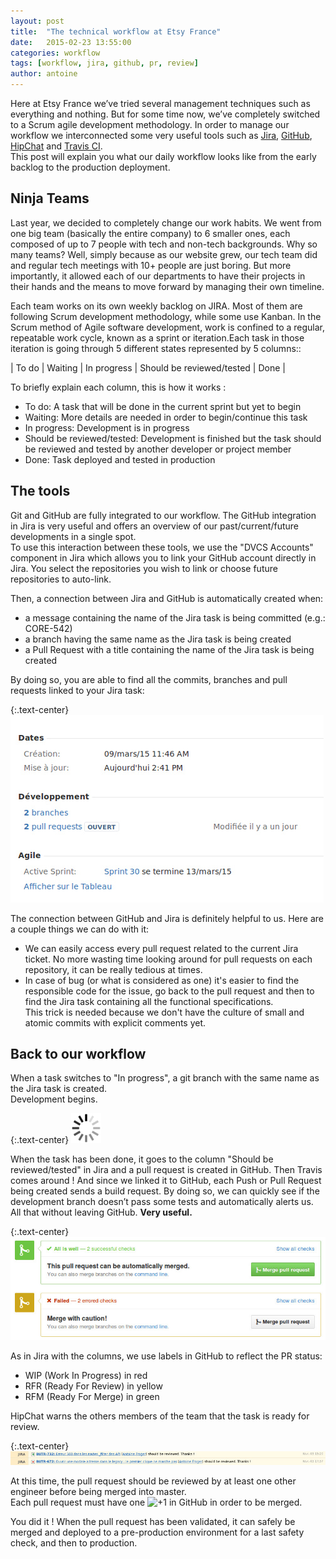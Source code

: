 ```yaml
---
layout: post
title:  "The technical workflow at Etsy France"
date:   2015-02-23 13:55:00
categories: workflow
tags: [workflow, jira, github, pr, review]
author: antoine
---
```


Here at Etsy France we’ve tried several management techniques such as everything and nothing. But for some time now, we’ve completely switched to a  Scrum agile development methodology.  In order to manage our workflow we interconnected some very useful tools such as [Jira][jira], [GitHub][github], [HipChat][hipchat] and [Travis CI][travis].  
This post will explain you what our daily workflow looks like from the early backlog to the production deployment.

## Ninja Teams
Last year, we decided to completely change our work habits. We went from one big team (basically the entire company) to 6 smaller ones, each composed of up to 7 people with tech and non-tech backgrounds. Why so many teams? Well, simply because as our website grew, our tech team did and regular tech meetings with 10+ people are just boring. But more importantly, it allowed each of our departments to have their projects in their hands and the means to move forward by managing their own timeline.

Each team works on its own weekly backlog on JIRA. Most of them are following Scrum development methodology, while some use Kanban.
In the Scrum method of Agile software development, work is confined to a regular, repeatable work cycle, known as a sprint or iteration.Each task in those iteration is going through 5 different states represented by 5 columns:: 

| To do | Waiting | In progress | Should be reviewed/tested | Done |

To briefly explain each column, this is how it works :

- To do: A task that will be done in the current sprint but yet to begin
- Waiting: More details are needed in order to begin/continue this task
- In progress: Development is in progress
- Should be reviewed/tested: Development is finished but the task should be reviewed and tested by another developer or project member
- Done: Task deployed and tested in production

## The tools

Git and GitHub are fully integrated to our workflow. The GitHub integration in Jira is very useful and offers an overview of our past/current/future developments in a single spot.  
To use this interaction between these tools, we use the "DVCS Accounts" component in Jira which allows you to link your GitHub account directly in Jira. You select the repositories you wish to link or choose future repositories to auto-link.

Then, a connection between Jira and GitHub is automatically created when:

 - a message containing the name of the Jira task is being committed (e.g.: CORE-542)
 - a branch having the same name as the Jira task is being created
 - a Pull Request with a title containing the name of the Jira task is being created

By doing so, you are able to find all the commits, branches and pull requests linked to your Jira task:

{:.text-center}
![PR, branches and commits displayed in Jira](/assets/technical-workflow/pr-branches-jira.jpg)

The connection between GitHub and Jira is definitely helpful to us. Here are a couple things we can do with it:
- We can easily access every pull request related to the current Jira ticket. No more wasting time looking around for pull requests on each repository, it can be really tedious at times.
- In case of bug (or what is considered as one) it's easier to find the responsible code for the issue, go back to the pull request and then to find the Jira task containing all the functional specifications.  
This trick is needed because we don't have the culture of small and atomic commits with explicit comments yet.


## Back to our workflow

When a task switches to "In progress", a git branch with the same name as the Jira task is created.  
Development begins.

{:.text-center}
![Wait, writing in progress](/assets/technical-workflow/loading.gif)

When the task has been done, it goes to the column "Should be reviewed/tested" in Jira and a pull request is created in GitHub.
Then Travis comes around ! And since we linked it to GitHub, each Push or Pull Request being created sends a build request. By doing so, we can quickly see if the development branch doesn’t pass some tests and automatically alerts us. All that without leaving GitHub.
**Very useful.**

{:.text-center}
![Travis integration in GitHub](/assets/technical-workflow/travis-ci.jpg)

As in Jira with the columns, we use labels in GitHub to reflect the PR status:

- WIP (Work In Progress) in red
- RFR (Ready For Review) in yellow
- RFM (Ready For Merge) in green

HipChat warns the others members of the team that the task is ready for review.

{:.text-center}
![Jira integration in HipChat](/assets/technical-workflow/hipchat.jpg)

At this time, the pull request should be reviewed by at least one other engineer before being merged into master.  
Each pull request must have one <img src="https://assets-cdn.github.com/images/icons/emoji/unicode/1f44d.png" alt="+1 in GitHub" style="height:20px" /> in order to be merged.

You did it !
When the pull request has been validated, it can safely be merged and deployed to a pre-production environment for a last safety check, and then to production.


[jira]: https://www.atlassian.com/software/jira
[github]: https://github.com/
[hipchat]: https://www.hipchat.com/
[travis]: https://travis-ci.com/
